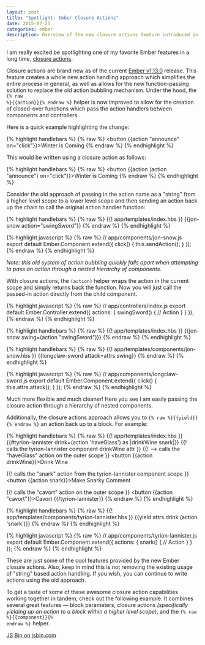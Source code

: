 ```yaml
---
layout: post
title: "Spotlight: Ember Closure Actions"
date: 2015-07-25
categories: ember
description: Overview of the new closure actions feature introduced in the Ember v1.13.0 release
---
```


I am really excited be spotlighting one of my favorite Ember features in a long time, [closure actions](http://emberjs.com/blog/2015/06/12/ember-1-13-0-released.html#toc_closure-actions).

Closure actions are brand new as of the current [Ember v1.13.0](https://github.com/emberjs/ember.js/releases/tag/v1.13.0) release. This feature creates a whole new action handling approach which simplifies the entire process in general, as well as allows for the new function-passing solution to replace the old action bubbling mechanism. Under the hood, the <code class="inline-code">{% raw %}{{action}}{% endraw %}</code> helper is now improved to allow for the creation of closed-over functions which pass the action handlers between components and controllers.

Here is a quick example highlighting the change:

{% highlight handlebars %}
{% raw %}
<button {{action "announce" on="click"}}>Winter is Coming</button>
{% endraw %}
{% endhighlight %}

This would be written using a closure action as follows:

{% highlight handlebars %}
{% raw %}
<button {{action (action "announce") on="click"}}>Winter is Coming</button>
{% endraw %}
{% endhighlight %}

Consider the old approach of passing in the action name as a "string" from a higher level scope to a lower level scope and then sending an action back up the chain to call the original action handler function:

{% highlight handlebars %}
{% raw %}
{{! app/templates/index.hbs }}
{{jon-snow action="swingSword"}}
{% endraw %}
{% endhighlight %}

{% highlight javascript %}
{% raw %}
// app/components/jon-snow.js
export default Ember.Component.extend({
  click() {
    this.sendAction();
  }
});
{% endraw %}
{% endhighlight %}

*Note: this old system of action bubbling quickly falls apart when attempting to pass an action through a nested hierarchy of components.*

With closure actions, the <code class="inline-code">(action)</code> helper wraps the action in the current scope and simply returns back the function. Now you will just call the passed-in action directly from the child component.

{% highlight javascript %}
{% raw %}
// app/controllers/index.js
export default Ember.Controller.extend({
  actions: {
    swingSword() {
      // Action
    }
  }
});
{% endraw %}
{% endhighlight %}

{% highlight handlebars %}
{% raw %}
{{! app/templates/index.hbs }}
{{jon-snow swing=(action "swingSword")}}
{% endraw %}
{% endhighlight %}

{% highlight handlebars %}
{% raw %}
{{! app/templates/components/jon-snow.hbs }}
{{longclaw-sword attack=attrs.swing}}
{% endraw %}
{% endhighlight %}

{% highlight javascript %}
{% raw %}
// app/components/longclaw-sword.js
export default Ember.Component.extend({
  click() {
    this.attrs.attack();
  }
});
{% endraw %}
{% endhighlight %}

Much more flexible and much cleaner! Here you see I am easily passing the closure action through a hierarchy of nested components.

Additionally, the closure actions approach allows you to <code class="inline-code">{% raw %}{{yield}}{% endraw %}</code> an action back up to a block. For example:

{% highlight handlebars %}
{% raw %}
{{! app/templates/index.hbs }}
{{#tyrion-lannister drink=(action 'haveGlass') as |drinkWine snark|}}
  {{! calls the tyrion-lannister component drinkWine attr }}
  {{!   --> calls the "haveGlass" action on the outer scope }}
  <button {{action drinkWine}}>Drink Wine</button>

  {{! calls the "snark" action from the tyrion-lannister component scope }}
  <button {{action snark}}>Make Snarky Comment</button>

  {{! calls the "cavort" action on the outer scope }}
  <button {{action "cavort"}}>Cavort</button>
{{/tyrion-lannister}}
{% endraw %}
{% endhighlight %}

{% highlight handlebars %}
{% raw %}
{{! app/templates/components/tyrion-lannister.hbs }}
{{yield attrs.drink (action 'snark')}}
{% endraw %}
{% endhighlight %}

{% highlight javascript %}
{% raw %}
// app/components/tyrion-lannister.js
export default Ember.Component.extend({
  actions: {
    snark() {
      // Action
    }
  }
});
{% endraw %}
{% endhighlight %}

These are just some of the cool features provided by the new Ember closure actions. Also, keep in mind this is not removing the existing usage of "string" based action handling. If you wish, you can continue to write actions using the old approach.

To get a taste of some of these awesome closure action capabilities working together in tandem, check out the following example. It combines several great features &mdash; block parameters, closure actions *(specifically yielding up an action to a block within a higher level scope)*, and the <code class="inline-code">{% raw %}{{component}}{% endraw %}</code> helper.

<a class="jsbin-embed" href="http://emberjs.jsbin.com/dejegu/2/embed?html,js,output">JS Bin on jsbin.com</a><script src="http://static.jsbin.com/js/embed.min.js?3.34.1"></script>
